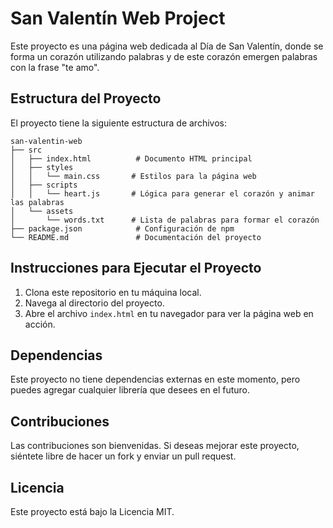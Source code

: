 # San Valentín Web Project

Este proyecto es una página web dedicada al Día de San Valentín, donde se forma un corazón utilizando palabras y de este corazón emergen palabras con la frase "te amo".

## Estructura del Proyecto

El proyecto tiene la siguiente estructura de archivos:

```
san-valentin-web
├── src
│   ├── index.html          # Documento HTML principal
│   ├── styles
│   │   └── main.css       # Estilos para la página web
│   ├── scripts
│   │   └── heart.js       # Lógica para generar el corazón y animar las palabras
│   └── assets
│       └── words.txt      # Lista de palabras para formar el corazón
├── package.json            # Configuración de npm
└── README.md               # Documentación del proyecto
```

## Instrucciones para Ejecutar el Proyecto

1. Clona este repositorio en tu máquina local.
2. Navega al directorio del proyecto.
3. Abre el archivo `index.html` en tu navegador para ver la página web en acción.

## Dependencias

Este proyecto no tiene dependencias externas en este momento, pero puedes agregar cualquier librería que desees en el futuro.

## Contribuciones

Las contribuciones son bienvenidas. Si deseas mejorar este proyecto, siéntete libre de hacer un fork y enviar un pull request.

## Licencia

Este proyecto está bajo la Licencia MIT.